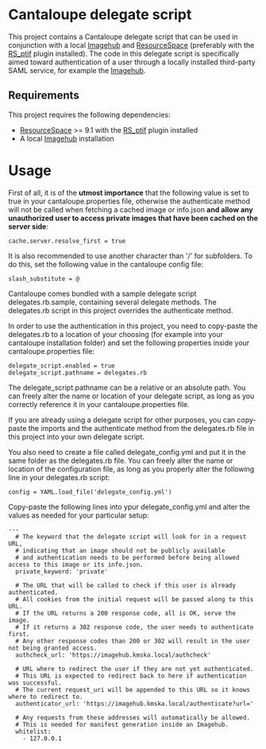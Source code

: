 # Cantaloupe delegate script

This project contains a Cantaloupe delegate script that can be used in conjunction with a local [Imagehub](https://github.com/kmska/ImageHub) and [ResourceSpace](https://www.resourcespace.com/get) (preferably with the [RS_ptif](https://github.com/kmska/RS_ptif) plugin installed). The code in this delegate script is specifically aimed toward authentication of a user through a locally installed third-party SAML service, for example the [Imagehub](https://github.com/kmska/ImageHub).


## Requirements

This project requires the following dependencies:
* [ResourceSpace](https://www.resourcespace.com/get) >= 9.1 with the [RS_ptif](https://github.com/kmska/RS_ptif) plugin installed
* A local [Imagehub](https://github.com/kmska/ImageHub) installation

# Usage

First of all, it is of the **utmost importance** that the following value is set to true in your cantaloupe.properties file, otherwise the authenticate method will not be called when fetching a cached image or info.json **and allow any unauthorized user to access private images that have been cached on the server side**:
```
cache.server.resolve_first = true
```

It is also recommended to use another character than '/' for subfolders. To do this, set the following value in the cantaloupe config file:
```
slash_substitute = @
```
 
Cantaloupe comes bundled with a sample delegate script delegates.rb.sample, containing several delegate methods. The delegates.rb script in this project overrides the authenticate method.

In order to use the authentication in this project, you need to copy-paste the delegates.rb to a location of your choosing (for example into your cantaloupe installation folder) and set the following properties inside your cantaloupe.properties file:
```
delegate_script.enabled = true
delegate_script.pathname = delegates.rb
```
The delegate_script.pathname can be a relative or an absolute path. You can freely alter the name or location of your delegate script, as long as you correctly reference it in your cantaloupe.properties file.

If you are already using a delegate script for other purposes, you can copy-paste the imports and the authenticate method from the delegates.rb file in this project into your own delegate script.

You also need to create a file called delegate_config.yml and put it in the same folder as the delegates.rb file. You can freely alter the name or location of the configuration file, as long as you properly alter the following line in your delegates.rb script:
```
config = YAML.load_file('delegate_config.yml')
```

Copy-paste the following lines into ypur delegate_config.yml and alter the values as needed for your particular setup:
```
---
  # The keyword that the delegate script will look for in a request URL,
  # indicating that an image should not be publicly available
  # and authentication needs to be performed before being allowed access to this image or its info.json.
  private_keyword: 'private'

  # The URL that will be called to check if this user is already authenticated.
  # All cookies from the initial request will be passed along to this URL.
  # If the URL returns a 200 response code, all is OK, serve the image.
  # If it returns a 302 response code, the user needs to authenticate first.
  # Any other response codes than 200 or 302 will result in the user not being granted access.
  authcheck_url: 'https://imagehub.kmska.local/authcheck'

  # URL where to redirect the user if they are not yet authenticated.
  # This URL is expected to redirect back to here if authentication was successful.
  # The current request_uri will be appended to this URL so it knows where to redirect to.
  authenticator_url: 'https://imagehub.kmska.local/authenticate?url='

  # Any requests from these addresses will automatically be allowed.
  # This is needed for manifest generation inside an Imagehub.
  whitelist:
    - 127.0.0.1

```
